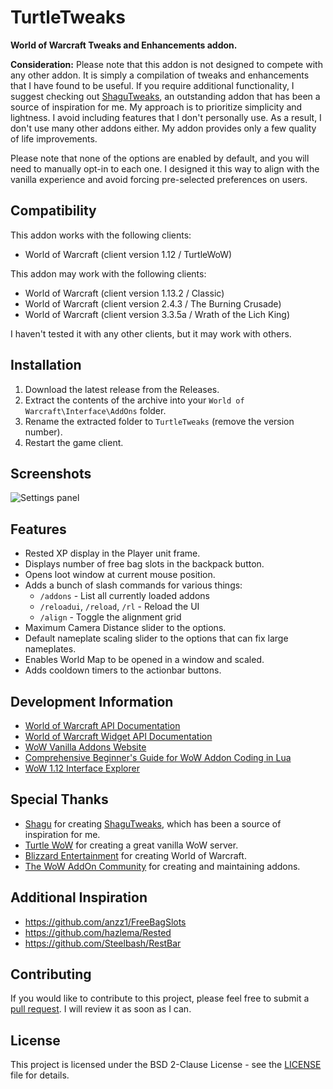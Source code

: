 # TurtleTweaks

**World of Warcraft Tweaks and Enhancements addon.**

**Consideration:** Please note that this addon is not designed to compete with
any other addon. It is simply a compilation of tweaks and enhancements that I
have found to be useful. If you require additional functionality, I suggest
checking out [ShaguTweaks](https://shagu.org/ShaguTweaks/), an outstanding addon
that has been a source of inspiration for me. My approach is to prioritize
simplicity and lightness. I avoid including features that I don't personally
use. As a result, I don't use many other addons either. My addon provides
only a few quality of life improvements.

Please note that none of the options are enabled by default, and you will need
to manually opt-in to each one. I designed it this way to align with the
vanilla experience and avoid forcing pre-selected preferences on users.

## Compatibility

This addon works with the following clients:
- World of Warcraft (client version 1.12 / TurtleWoW)

This addon may work with the following clients:
- World of Warcraft (client version 1.13.2 / Classic)
- World of Warcraft (client version 2.4.3 / The Burning Crusade)
- World of Warcraft (client version 3.3.5a / Wrath of the Lich King)

I haven't tested it with any other clients, but it may work with others.

## Installation

1. Download the latest release from the Releases.
2. Extract the contents of the archive into your `World of Warcraft\Interface\AddOns` folder.
3. Rename the extracted folder to `TurtleTweaks` (remove the version number).
4. Restart the game client.

## Screenshots

![Settings panel](https://github.com/mitjafelicijan/TurtleTweaks/assets/296714/910bfad2-9c78-4b35-bc48-e58f7cafa840)

## Features

- Rested XP display in the Player unit frame.
- Displays number of free bag slots in the backpack button.
- Opens loot window at current mouse position.
- Adds a bunch of slash commands for various things:
  - `/addons` - List all currently loaded addons
  - `/reloadui`, `/reload`, `/rl` - Reload the UI
  - `/align` - Toggle the alignment grid
- Maximum Camera Distance slider to the options.
- Default nameplate scaling slider to the options that can fix large nameplates.
- Enables World Map to be opened in a window and scaled.
- Adds cooldown timers to the actionbar buttons.

## Development Information

- [World of Warcraft API Documentation](https://wow.gamepedia.com/World_of_Warcraft_API)
- [World of Warcraft Widget API Documentation](https://wowpedia.fandom.com/wiki/Widget_API)
- [WoW Vanilla Addons Website](https://legacy-wow.com/vanilla-addons/)
- [Comprehensive Beginner's Guide for WoW Addon Coding in Lua](https://www.wowhead.com/guide/comprehensive-beginners-guide-for-wow-addon-coding-in-lua-5338)
- [WoW 1.12 Interface Explorer](https://wow-tools.vercel.app)

## Special Thanks

- [Shagu](https://shagu.org/) for creating [ShaguTweaks](https://shagu.org/ShaguTweaks/), which has been a source of inspiration for me.
- [Turtle WoW](https://turtle-wow.org/) for creating a great vanilla WoW server.
- [Blizzard Entertainment](https://www.blizzard.com/) for creating World of Warcraft.
- [The WoW AddOn Community](https://www.curseforge.com/wow/addons) for creating and maintaining addons.

## Additional Inspiration

- https://github.com/anzz1/FreeBagSlots
- https://github.com/hazlema/Rested
- https://github.com/Steelbash/RestBar

## Contributing

If you would like to contribute to this project, please feel free to submit a
[pull request](https://github.com/mitjafelicijan/TurtleTweaks/pulls).
I will review it as soon as I can.

## License

This project is licensed under the BSD 2-Clause License - see the [LICENSE](LICENSE) file for details.
